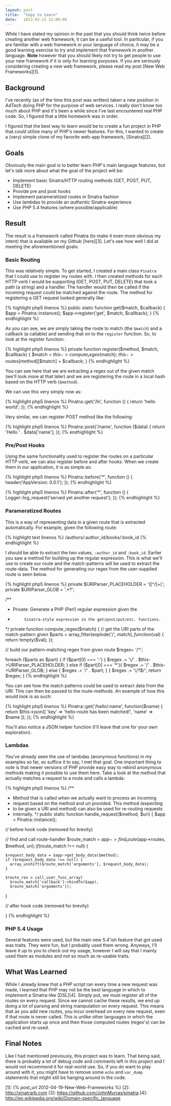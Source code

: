 ```yaml
---
layout: post
title:  "Copy to Learn"
date:   2013-03-11 12:00:00
---
```


While I have stated my opinion in the past that you should think twice before
creating another web framework, it can be a useful tool. In particular, if you
are familiar with a web framework in your language of choice, it may be a
good learning exercise to try and implement that framework in another
language. __Note__ however that you should likely not try to get people to use
your new framework if it is only for learning purposes. If you are seriously
considering creating a new web framework, please read my post [New Web
Frameworks][1].

## Background
I've recently (as of the time this post was written) taken a new position in
AdTech doing PHP for the purpose of web services. I really don't know too much
about PHP and it's been a while since I've last encountered real PHP code. So,
I figured that a little homework was in order. 

I figured that the best way to learn would be to create a fun project in PHP
that could utilize many of PHP's newer features. For this, I wanted to create
a (very) simple clone of my favorite web-app framework, [Sinatra][2].

## Goals

Obviously the main goal is to better learn PHP's main language features, but
let's talk more about what the goal of the project will be:

+ Implement basic Sinatra/HTTP routing methods (GET, POST, PUT, DELETE)
+ Provide pre and post hooks
+ Implement parameratized routes in Sinatra fashion
+ Use lambdas to provide an _authentic_ Sinatra-experience
+ Use PHP 5.4 features (where possible/applicable)

## Result

The result is a framework called Pinatra (to make it even more obvious my
intent) that is available on my Github [here][3]. Let's see how well I did
at meeting the aforementioned goals:

### Basic Routing

This was relatively simple. To get started, I created a main class `Pinatra`
that I could use to register my routes with. I then created methods for each
HTTP verb I would be supporting (GET, POST, PUT, DELETE) that took a path (a
string) and a handler. The handler would then be called if the incoming
request could be matched against the route. The method for registering a GET
request looked generally like:

{% highlight php5 linenos %}
public static function get($match, $callback) {
  $app = Pinatra::instance();
  $app->register('get', $match, $callback);
}
{% endhighlight %}

As you can see, we are simply taking the route to match (the `$match`) and a
callback (a callable) and sending that on to the `register` function. So, to
look at the register function:

{% highlight php5 linenos %}
private function register($method, $match, $callback) {
  $match = $this->compute_regex($match);
  $this->routes[$method][$match] = $callback;
}
{% endhighlight %}

You can see here that we are extracting a regex out of the given match (we'll
look more at that later) and we are registering the route in a local hash based
on the HTTP verb (`$method`).

We can use this very simply now as:

{% highlight php5 linenos %}
Pinatra::get('/hi', function () {
  return 'hello world';
});
{% endhighlight %}

Very similar, we can register POST method like the following:

{% highlight php5 linenos %}
Pinatra::post('/name', function ($data) {
  return 'Hello ' . $data['name'];
});
{% endhighlight %}



### Pre/Post Hooks

Using the same functionality used to register the routes on a particular HTTP
verb, we can also register before and after hooks. When we create them in our
application, it is as simple as:

{% highlight php5 linenos %}
Pinatra::before('*', function () {
  header('AppVersion: 0.0.1');
});
{% endhighlight %}

{% highlight php5 linenos %}
Pinatra::after('*', function () {
  Logger::log_request('served yet another request');
});
{% endhighlight %}



### Parameratized Routes

This is a way of representing data in a given route that is extracted
automatically. For example, given the following route:

{% highlight text linenos %}
/authors/:author_id/books/:book_id
{% endhighlight %}
    
I should be able to extract the two values, `:author_id` and `:book_id`.
Earlier you saw a method for building up the regular expression. This is
what we'll use to create our route and the match-patterns will be used
to extract the route-data. The method for generating our regex from the
user-supplied route is seen below.

{% highlight php5 linenos %}
private $URIParser_PLACEHOLDER = '([^\/]+)';
private $URIParser_GLOB = '.*?';

/**
 * Private: Generate a PHP (Perl) regular expression given the
 *          Sinatra-style expression in the get/post/put/etc. functions.
 */
private function compute_regex($match) {
  // get the URI parts of the match-pattern given
  $parts = array_filter(explode('/', $match), function ($val) { 
    return !empty($val);
  });

  // build our pattern-matching regex from given route
  $regex= '/^';

  foreach ($parts as $part) {
    if ($part[0] === ':') {
      $regex .= '\/' . $this->URIParser_PLACEHOLDER;
    }
    else if ($part[0] === '*'){
      $regex .= '\/' . $this->URIParser_GLOB;
    }
    else {
      $regex .= '\/' . $part;
    }
  }
  $regex .= '\/?$/';
  return $regex;
}
{% endhighlight %}

You can see how the match patterns could be used to extract data from
the URI. This can then be passed to the route-methods. An example of how
this would look is as such:

{% highlight php5 linenos %}
Pinatra::get('/hello/:name', function($name) {
  return $this->json([
    'key' => 'hello-route has been matched!', 
    'name' => $name
  ]);
});
{% endhighlight %}

You'll also notice a JSON helper function (I'll leave that one for your own
exploration).


### Lambdas

You've already seen the use of lambdas (anonymous functions) in my examples
so far, so suffice it to say, I met that goal. One important thing to note is
that newer versions of PHP provide easy way to rebind anonymous methods making
it possible to use them here. Take a look at the method that actually matches
a request to a route and calls a lambda:

{% highlight php5 linenos %}
  /**
   * Method that is called when we actually want to process an incoming
   * request based on the method and uri provided. This method (expecting
   * to be given a URI and method) can also be used for re-routing requests
   * internally.
   */
public static function handle_request($method, $uri) {
  $app = Pinatra::instance();


  // before hook code (removed for brevity)

  // find and call route-handler
  $route_match = $app->find_route($app->routes, $method, $uri);
  if ($route_match !== null) {
      
    $request_body_data = $app->get_body_data($method);
    if ($request_body_data !== null) {
      array_unshift($route_match['arguments'], $request_body_data);
    }

    $route_res = call_user_func_array(
      $route_match['callback']->bindTo($app), 
      $route_match['arguments']);
  }

  // after hook code (removed for brevity)
  
}
{% endhighlight %}

### PHP 5.4 Usage

Several features were used, but the main new 5.4'ish feature that got used
was traits. They were fun, but I probably used them wrong. Anyways, I'll leave it
up to you to check out my usage, however I will say that I mainly used them
as modules and not so much as re-usable traits. 


## What Was Learned

While I already knew that a PHP script ran every time a new request was made,
I learned that PHP may not be the best language in which to implement a
Sinatra-like [DSL][4]. Simply put, we must register all of the routes on every
request. Since we cannot cache these results, we end up doing a lot of parsing
and string manipulation on every request. This means that as you add new routes,
you incur overhead on every new request, even if that route is never called.
This is unlike other languages in which the application starts up once and then
those computed routes (regex's) can be cached and re-used. 

## Final Notes

Like I had mentioned previously, this project was to learn. That being said, there
is probably a lot of debug code and comments left in this project and I would not
recommend it for real-world use. So, if you do want to play around with it, you might
have to remove some `echo` and `var_dump` statements that might still be hanging
around in the code.




  [1]: {% post_url 2012-04-19-New-Web-Frameworks %}
  [2]: http://sinatrarb.com
  [3]: https://github.com/JohnMurray/pinatra
  [4]: http://en.wikipedia.org/wiki/Domain-specific_language
